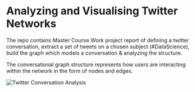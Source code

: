 # Analyzing and Visualising Twitter Networks 
The repo contains Master Course Work project report of defining a twitter conversation, extract a set of tweets on a chosen subject (#DataScience), build the graph which models a conversation & analyzing the structure. 

The conversational graph structure represents how users are interacting within the network in the form of nodes and edges. 

![Twitter Conversation Analysis](https://drive.google.com/file/d/18CKD53WUC8HDos-qk-G3rQ8gJtAjcUPX/view?usp=sharing)




